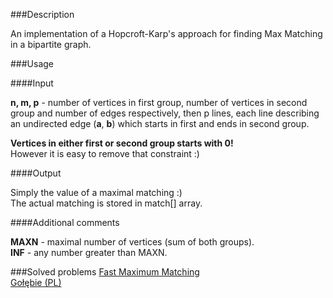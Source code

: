 ###Description

An implementation of a Hopcroft-Karp's approach for finding Max Matching in a bipartite graph. 

###Usage

####Input

<b>n, m, p</b> - number of vertices in first group, number of vertices in second group and number of edges respectively, then p lines, each line describing an undirected edge (<b>a</b>, <b>b</b>) which starts in first and ends in second group.<br>

<b>Vertices in either first or second group starts with 0!</b> <br>
However it is easy to remove that constraint :)


####Output

Simply the value of a maximal matching :) <br> The actual matching is stored in match[] array.  

####Additional comments

<b>MAXN</b> - maximal number of vertices (sum of both groups). <br>
<b>INF</b>  - any number greater than MAXN. <br>


###Solved problems
[Fast Maximum Matching](http://www.spoj.com/problems/MATCHING/) <br>
[Gołębie (PL)](http://pl.spoj.com/problems/GOLEBIE/) <br>
 
